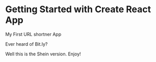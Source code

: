 # Getting Started with Create React App

My First URL shortner App

Ever heard of Bit.ly?

Well this is the Shein version. Enjoy!
